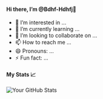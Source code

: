#### Hi there, I’m @Bdhf-Hdhfj👋
- 👀 I’m interested in ...
- 🌱 I’m currently learning ...
- 💞️ I’m looking to collaborate on ...
- 📫 How to reach me ...
- 😄 Pronouns: ...
- ⚡ Fun fact: ...
#### My Stats 📈
![Your GitHub Stats](https://github-readme-stats.vercel.app/api?username=Bdhf-Hdhfj&show_icons=true&theme=tokyonight)

<!---
Bdhf-Hdhfj/Bdhf-Hdhfj is a ✨ special ✨ repository because its `README.md` (this file) appears on your GitHub profile.
You can click the Preview link to take a look at your changes.
--->
